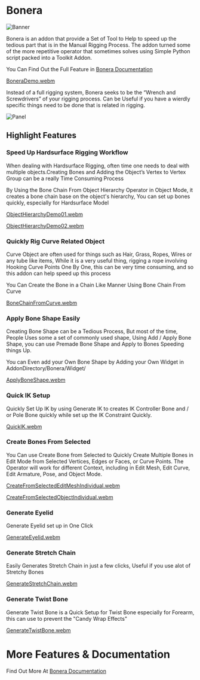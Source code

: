 # Bonera

![Banner](https://user-images.githubusercontent.com/79613445/210190149-550c8269-55b4-4ecc-9057-e864ae49279e.png)

Bonera is an addon that provide a Set of Tool to Help to speed up the tedious part that is in the Manual Rigging Process.
The addon turned some of the more repetitive operator that sometimes solves using Simple Python script packed into a Toolkit Addon.

You Can Find Out the Full Feature in [Bonera Documentation](https://boneradocumentation.readthedocs.io/en/latest/index.html)

[BoneraDemo.webm](https://user-images.githubusercontent.com/79613445/210190272-f980053d-ab10-4adb-bb16-45cc81610f0b.webm)

Instead of a full rigging system, Bonera seeks to be the “Wrench and Screwdrivers” of your rigging process. Can be Useful if you have a wierdly specific things need to be done that is related in rigging.

![Panel](https://user-images.githubusercontent.com/79613445/210190159-f23afffc-53a3-4cf4-ae17-6fb2c4041e8b.png)


## Highlight Features

### Speed Up Hardsurface Rigging Workflow

When dealing with Hardsurface Rigging, often time one needs to deal with multiple objects.Creating Bones and Adding the Object’s Vertex to Vertex Group can be a really Time Consuming Process

By Using the Bone Chain From Object Hierarchy Operator in Object Mode, it creates a bone chain base on the object's hierarchy, You can set up bones quickly, especially for Hardsurface Model

[ObjectHierarchyDemo01.webm](https://user-images.githubusercontent.com/79613445/210190417-b325a3a0-02b9-4e78-a9d6-685f120fdca6.webm)

[ObjectHierarchyDemo02.webm](https://user-images.githubusercontent.com/79613445/210190427-043ba8f3-245f-480f-9e2a-311048127764.webm)



### Quickly Rig Curve Related Object

Curve Object are often used for things such as Hair, Grass, Ropes, Wires or any tube like items, While it is a very useful thing, rigging a rope involving Hooking Curve Points One By One, this can be very time consuming, and so this addon can help speed up this process

You Can Create the Bone in a Chain Like Manner Using Bone Chain From Curve

[BoneChainFromCurve.webm](https://user-images.githubusercontent.com/79613445/210190586-c3e02e73-7311-4b28-890a-5755fe454b75.webm)

### Apply Bone Shape Easily

Creating Bone Shape can be a Tedious Process, But most of the time, People Uses some a set of commonly used shape, Using Add / Apply Bone Shape, you can use Premade Bone Shape and Apply to Bones Speeding things Up.

You can Even add your Own Bone Shape by Adding your Own Widget in AddonDirectory/Bonera/Widget/

[ApplyBoneShape.webm](https://user-images.githubusercontent.com/79613445/210190606-75279c3a-24c1-4063-94bc-039709d2cc35.webm)

### Quick IK Setup

Quickly Set Up IK by using Generate IK to creates IK Controller Bone and / or Pole Bone quickly while set up the IK Constraint Quickly. 

[QuickIK.webm](https://user-images.githubusercontent.com/79613445/210190630-f9b34c8a-65d3-4157-83f0-8b21dee85294.webm)

### Create Bones From Selected

You Can use Create Bone from Selected to Quickly Create Multiple Bones in Edit Mode from Selected Vertices, Edges or Faces, or Curve Points. The Operator will work for different Context, including in Edit Mesh, Edit Curve, Edit Armature, Pose, and Object Mode. 

[CreateFromSelectedEditMeshIndividual.webm](https://user-images.githubusercontent.com/79613445/210190711-4b5e3c3d-5d7d-4f63-beb8-c63db8cc1034.webm)

[CreateFromSelectedObjectIndividual.webm](https://user-images.githubusercontent.com/79613445/210190714-01619bb2-1574-4f41-a9cb-1b5d61a8600b.webm)


### Generate Eyelid

Generate Eyelid set up in One Click

[GenerateEyelid.webm](https://user-images.githubusercontent.com/79613445/210190492-cd8abbb9-af27-4018-9ef2-258ba81e1f8a.webm)


### Generate Stretch Chain

Easily Generates Stretch Chain in just a few clicks, Useful if you use alot of Stretchy Bones

[GenerateStretchChain.webm](https://user-images.githubusercontent.com/79613445/210190228-583f6039-2567-48da-bae9-674c2130b26b.webm)

### Generate Twist Bone

Generate Twist Bone is a Quick Setup for Twist Bone especially for Forearm, this can use to prevent the "Candy Wrap Effects"

[GenerateTwistBone.webm](https://user-images.githubusercontent.com/79613445/210190555-b46a3c69-8223-4232-b634-78cb11bcaf02.webm)

# More Features & Documentation

Find Out More At [Bonera Documentation](https://boneradocumentation.readthedocs.io/en/latest/index.html)
